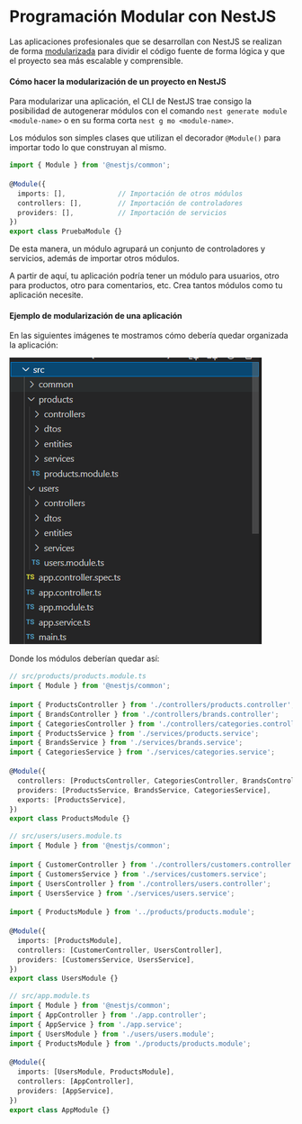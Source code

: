 # Programación Modular con NestJS

Las aplicaciones profesionales que se desarrollan con NestJS se realizan de forma [modularizada](../../🌐%20ConceptosGenerales/Programación%20Modular.md) para dividir el código fuente de forma lógica y que el proyecto sea más escalable y comprensible.

#### Cómo hacer la modularización de un proyecto en NestJS

Para modularizar una aplicación, el CLI de NestJS trae consigo la posibilidad de autogenerar módulos con el comando `nest generate module <module-name>` o en su forma corta `nest g mo <module-name>`.

Los módulos son simples clases que utilizan el decorador `@Module()` para importar todo lo que construyan al mismo.

```typescript
import { Module } from '@nestjs/common';

@Module({
  imports: [],             // Importación de otros módulos
  controllers: [],         // Importación de controladores
  providers: [],           // Importación de servicios
})
export class PruebaModule {}
```

De esta manera, un módulo agrupará un conjunto de controladores y servicios, además de importar otros módulos.

A partir de aquí, tu aplicación podría tener un módulo para usuarios, otro para productos, otro para comentarios, etc. Crea tantos módulos como tu aplicación necesite.

#### Ejemplo de modularización de una aplicación

En las siguientes imágenes te mostramos cómo debería quedar organizada la aplicación:

![Pasted image 20240627101452](📎%20ANEXOS/Pasted%20image%2020240627101452.png)

Donde los módulos deberían quedar así:

```typescript
// src/products/products.module.ts
import { Module } from '@nestjs/common';

import { ProductsController } from './controllers/products.controller';
import { BrandsController } from './controllers/brands.controller';
import { CategoriesController } from './controllers/categories.controller';
import { ProductsService } from './services/products.service';
import { BrandsService } from './services/brands.service';
import { CategoriesService } from './services/categories.service';

@Module({
  controllers: [ProductsController, CategoriesController, BrandsController],
  providers: [ProductsService, BrandsService, CategoriesService],
  exports: [ProductsService],
})
export class ProductsModule {}
```

```typescript
// src/users/users.module.ts
import { Module } from '@nestjs/common';

import { CustomerController } from './controllers/customers.controller';
import { CustomersService } from './services/customers.service';
import { UsersController } from './controllers/users.controller';
import { UsersService } from './services/users.service';

import { ProductsModule } from '../products/products.module';

@Module({
  imports: [ProductsModule],
  controllers: [CustomerController, UsersController],
  providers: [CustomersService, UsersService],
})
export class UsersModule {}
```

```typescript
// src/app.module.ts
import { Module } from '@nestjs/common';
import { AppController } from './app.controller';
import { AppService } from './app.service';
import { UsersModule } from './users/users.module';
import { ProductsModule } from './products/products.module';

@Module({
  imports: [UsersModule, ProductsModule],
  controllers: [AppController],
  providers: [AppService],
})
export class AppModule {}
```
